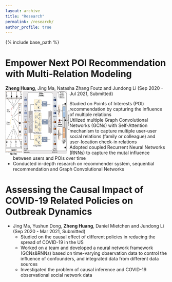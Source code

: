 ```yaml
---
layout: archive
title: "Research"
permalink: /research/
author_profile: true
---
```

{% include base_path %}


Empower Next POI Recommendation with Multi-Relation Modeling   
======
__Zheng Huang__, Jing Ma, Natasha Zhang Foutz and Jundong Li (Sep 2020 - Jul 2021, Submitted)
<img src="../images/model_figure.png" align="left" width="200" height="200">

  *  Studied on Points of Interests (POI) recommendation by capturing the influence of multiple relations
  *  Utilized multiple Graph Convolutional Networks (GCNs) with Self-Attention mechanism to capture multiple user-user social relations (family or colleague) and user-location check-in relations
  *  Adopted coupled Recurrent Neural Networks (RNNs) to capture the mutal influence between users and POIs over time
  *  Conducted in-depth research on recommender system, sequential recommendation and Graph Convolutional Networks



Assessing the Causal Impact of COVID-19 Related Policies on Outbreak Dynamics
======
* Jing Ma, Yushun Dong, __Zheng Huang__, Daniel Mietchen and Jundong Li (Sep 2020 - Mar 2021, Submitted)
  *  Studied on the causal effect of different policies in reducing the spread of COVID-19 in the US
  *  Worked on a team and developed a neural network framework (GCNs&RNNs) based on time-varying observation data to control the influence of confounders, and integrated data from different data sources
  *  Investigated the problem of causal inference and COVID-19 observational social network data  





